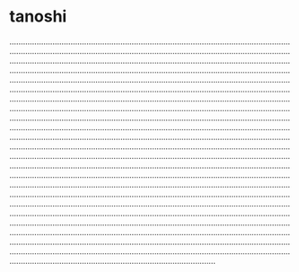 # tanoshi

...............................................................................................................................................................................................................................................................................................................................................................................................................................................................................................................................................................................................................................................................................................................................................................................................................................................................................................................................................................................................................................................................................................................................................................................................................................................................................................................................................................................................................................................................................................................................................................................................................................................................................................................................................................................................................................................................................................................................................................................................................................................................................................................................................................................................................................................................................................................................................................................................................................................................................................................................................................................................................................................................................................................................................................................................................................................................................................................................................................................................................................................................